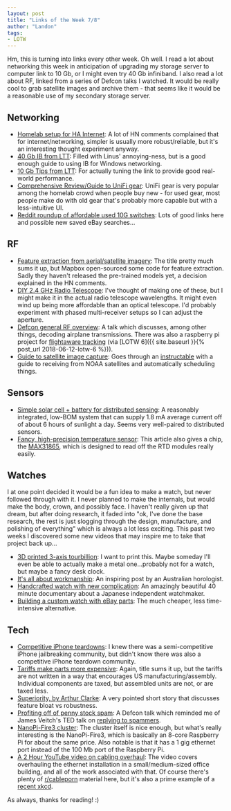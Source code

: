 ```yaml
---
layout: post
title: "Links of the Week 7/8"
author: "Landon"
tags:
- LOTW
---
```


Hm, this is turning into links every other week. Oh well. I read a lot about networking this week in anticipation of upgrading my storage server to computer link to 10 Gb, or I might even try 40 Gb infiniband. I also read a lot about RF, linked from a series of Defcon talks I watched. It would be really cool to grab satellite images and archive them - that seems like it would be a reasonable use of my secondary storage server.

## Networking
- [Homelab setup for HA Internet](https://github.com/bradfitz/homelab): A lot of HN comments complained that for internet/networking, simpler is usually more robust/reliable, but it's an interesting thought experiment anyway.
- [40 Gb IB from LTT](https://www.youtube.com/watch?v=NAks6qM9jlM): Filled with Linus' annoying-ness, but is a good enough guide to using IB for Windows networking.
- [10 Gb Tips from LTT](https://www.youtube.com/watch?v=D03t890dKTU): For actually tuning the link to provide good real-world performance.
- [Comprehensive Review/Guide to UniFi gear](https://arstechnica.com/information-technology/2018/07/enterprise-wi-fi-at-home-part-two-reflecting-on-almost-three-years-with-pro-gear/): UniFi gear is very popular among the homelab crowd when people buy new - for used gear, most people make do with old gear that's probably more capable but with a less-intuitive UI.
- [Reddit roundup of affordable used 10G switches](https://www.reddit.com/r/homelab/comments/81cdwc/what_are_the_options_for_cheap_10g_sfp_switches/?st=jj9j9n1q&sh=b306325e): Lots of good links here and possible new saved eBay searches...


## RF
- [Feature extraction from aerial/satellite imagery](https://news.ycombinator.com/item?id=17470118): The title pretty much sums it up, but Mapbox open-sourced some code for feature extraction. Sadly they haven't released the pre-trained models yet, a decision explained in the HN comments.
- [DIY 2.4 GHz Radio Telescope](https://www.youtube.com/watch?v=g3LT_b6K0Mc&feature=youtu.be): I've thought of making one of these, but I might make it in the actual radio telescope wavelengths. It might even wind up being more affordable than an optical telescope. I'd probably experiment with phased multi-receiver setups so I can adjust the aperture.
- [Defcon general RF overview](https://www.youtube.com/watch?v=ZuNOD3XWp4A): A talk which discusses, among other things, decoding airplane transmissions. There was also a raspberry pi project for [flightaware tracking](https://hackaday.com/2015/07/18/tracking-nearly-every-aircraft-with-a-raspberry-pi/) (via [LOTW 6]({{ site.baseurl }}{% post_url 2018-06-12-lotw-6 %})).
- [Guide to satellite image capture](https://www.youtube.com/watch?v=jukobjB46gQ): Goes through an [instructable](http://www.instructables.com/id/Raspberry-Pi-NOAA-Weather-Satellite-Receiver/) with a guide to receiving from NOAA satellites and automatically scheduling things.

## Sensors
- [Simple solar cell + battery for distributed sensing](https://hackaday.com/2018/07/08/ultra-low-power-energy-harvesting-battery-charger/): A reasonably integrated, low-BOM system that can supply 1.8 mA average current off of about 6 hours of sunlight a day. Seems very well-paired to distributed sensors.
- [Fancy, high-precision temperature sensor](https://hackaday.com/2018/06/28/move-aside-mercury-measuring-temperature-accurately-with-an-rtd/): This article also gives a chip, the [MAX31865](https://www.maximintegrated.com/en/products/sensors/MAX31865.html), which is designed to read off the RTD modules really easily.

## Watches
I at one point decided it would be a fun idea to make a watch, but never followed through with it. I never planned to make the internals, but would make the body, crown, and possibly face. I haven't really given up that dream, but after doing research, it faded into "ok, I've done the base research, the rest is just slogging through the design, manufacture, and polishing of everything" which is always a lot less exciting. This past two weeks I discovered some new videos that may inspire me to take that project back up...
- [3D printed 3-axis tourbillion](https://hackaday.com/2018/06/30/gyrotourbillion-blesses-the-eyes-hard-to-say/): I want to print this. Maybe someday I'll even be able to actually make a metal one...probably not for a watch, but maybe a fancy desk clock.
- [It's all about workmanship](http://nickhacko.blogspot.com/2018/06/its-all-about-workmanship.html): An inspiring post by an Australian horologist.
- [Handcrafted watch with new complication](https://www.youtube.com/watch?v=1moRfIXCfak): An amazingly beautiful 40 minute documentary about a Japanese independent watchmaker.
- [Building a custom watch with eBay parts](https://www.youtube.com/watch?v=rDfde-nmtKg): The much cheaper, less time-intensive alternative.

## Tech
- [Competitive iPhone teardowns](https://www.youtube.com/watch?v=tx-9LkVIdz0): I knew there was a semi-competitive iPhone jailbreaking community, but didn't know there was also a competitive iPhone teardown community.
- [Tariffs make parts more expensive](https://hackaday.com/2018/07/02/electronics-manufacturers-react-to-china-trade-tariffs/): Again, title sums it up, but the tariffs are not written in a way that encourages US manufacturing/assembly. Individual components are taxed, but assembled units are not, or are taxed less.
- [Superiority, by Arthur Clarke](http://www.mayofamily.com/RLM/txt_Clarke_Superiority.html): A very pointed short story that discusses feature bloat vs robustness.
- [Profiting off of penny stock spam](https://www.youtube.com/watch?v=ytDamqTjPwg): A Defcon talk which reminded me of James Veitch's TED talk on [replying to spammers](https://www.youtube.com/watch?v=_QdPW8JrYzQ).
- [NanoPi-Fire3 cluster](https://climbers.net/sbc/nanopi-fire3-arm-supercomputer/): The cluster itself is nice enough, but what's really interesting is the NanoPi-Fire3, which is basically an 8-core Raspberry Pi for about the same price. Also notable is that it has a 1 gig ethernet port instead of the 100 Mb port of the Raspberry Pi.
- [A 2 Hour YouTube video on cabling overhaul](https://www.youtube.com/watch?v=amdfzcqaTIQ): The video covers overhauling the ethernet installation in a small/medium-sized office building, and all of the work associated with that. Of course there's plenty of [r/cableporn](https://www.reddit.com/r/cableporn/) material here, but it's also a prime example of a [recent xkcd](https://xkcd.com/2012/).


As always, thanks for reading! :)